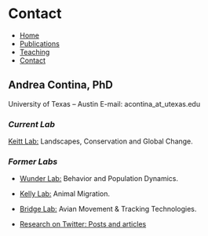 # Contact

* [Home](https://acontina.github.io/Research)
* [Publications](https://acontina.github.io/Publications)
* [Teaching](https://acontina.github.io/Teaching)
* [Contact](https://acontina.github.io/contact)

## Andrea Contina, PhD
University of Texas – Austin
E-mail: acontina_at_utexas.edu

### *Current Lab*
[Keitt Lab:](https://sites.cns.utexas.edu/keittlab) Landscapes, Conservation and Global Change.

### *Former Labs*
* [Wunder Lab:](https://mikewunder.wordpress.com/lab-members-3) Behavior and Population Dynamics.
* [Kelly Lab:](http://www.animalmigration.org/bunting/index.htm) Animal Migration.
* [Bridge Lab:](http://thebridgelab.oucreate.com/research-2) Avian Movement & Tracking Technologies.

* [Research on Twitter: Posts and articles](https://twitter.com/andrea_contina)
